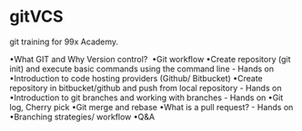 # gitVCS
git training for 99x Academy.

•What GIT and Why Version control? 
•Git workflow
•Create repository (git init) and execute basic commands using the command line - Hands on
•Introduction to code hosting providers (Github/ Bitbucket)
•Create repository in bitbucket/github and push from local repository - Hands on
•Introduction to git branches and working with branches - Hands on
•Git log, Cherry pick
•Git merge and rebase
•What is a pull request? - Hands on
•Branching strategies/ workflow
•Q&A
